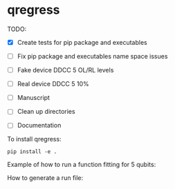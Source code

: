 # qregress


TODO:
- [x] Create tests for pip package and executables
- [ ] Fix pip package and executables name space issues
- [ ] Fake device DDCC 5 OL/RL levels
- [ ] Real device DDCC 5 10%
- [ ] Manuscript
- [ ] Clean up directories
- [ ] Documentation





To install qregress:
```
pip install -e .
```


Example of how to run a function fitting for 5 qubits:


How to generate a run file:
